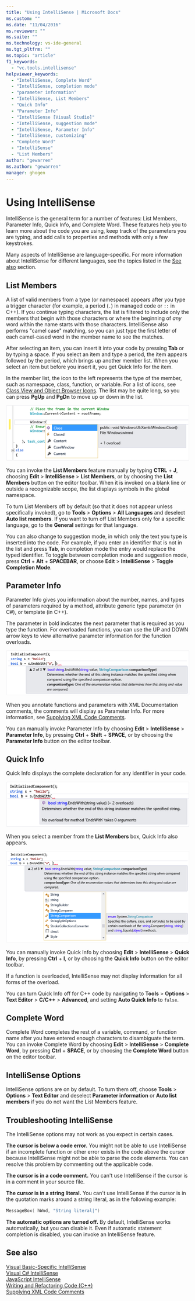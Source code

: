 ```yaml
---
title: "Using IntelliSense | Microsoft Docs"
ms.custom: ""
ms.date: "11/04/2016"
ms.reviewer: ""
ms.suite: ""
ms.technology: vs-ide-general
ms.tgt_pltfrm: ""
ms.topic: "article"
f1_keywords: 
  - "vc.tools.intellisense"
helpviewer_keywords: 
  - "IntelliSense, Complete Word"
  - "IntelliSense, completion mode"
  - "parameter information"
  - "IntelliSense, List Members"
  - "Quick Info"
  - "Parameter Info"
  - "IntelliSense [Visual Studio]"
  - "IntelliSense, suggestion mode"
  - "IntelliSense, Parameter Info"
  - "IntelliSense, customizing"
  - "Complete Word"
  - "IntelliSense"
  - "List Members"
author: "gewarren"
ms.author: "gewarren"
manager: ghogen
---
```

# Using IntelliSense

IntelliSense is the general term for a number of features: List Members, Parameter Info, Quick Info, and Complete Word. These features help you to learn more about the code you are using, keep track of the parameters you are typing, and add calls to properties and methods with only a few keystrokes.

Many aspects of IntelliSense are language-specific. For more information about IntelliSense for different languages, see the topics listed in the [See also](#see-also) section.

## List Members

A list of valid members from a type (or namespace) appears after you type a trigger character (for example, a period (`.`) in managed code or `::` in C++). If you continue typing characters, the list is filtered to include only the members that begin with those characters or where the beginning of *any* word within the name starts with those characters. IntelliSense also performs "camel case" matching, so you can just type the first letter of each camel-cased word in the member name to see the matches.

After selecting an item, you can insert it into your code by pressing **Tab** or by typing a space. If you select an item and type a period, the item appears followed by the period, which brings up another member list. When you select an item but before you insert it, you get Quick Info for the item.

In the member list, the icon to the left represents the type of the member, such as namespace, class, function, or variable. For a list of icons, see [Class View and Object Browser Icons](../ide/class-view-and-object-browser-icons.md). The list may be quite long, so you can press **PgUp** and **PgDn** to move up or down in the list.

![Visual Studio Member List](../ide/media/vs2015_intellisense.png "vs2015_Intellisense")

You can invoke the **List Members** feature manually by typing **CTRL** + **J**, choosing **Edit** > **IntelliSense** > **List Members**, or by choosing the **List Members** button on the editor toolbar. When it is invoked on a blank line or outside a recognizable scope, the list displays symbols in the global namespace.

To turn List Members off by default (so that it does not appear unless specifically invoked), go to **Tools** > **Options** > **All Languages** and deselect **Auto list members**. If you want to turn off List Members only for a specific language, go to the **General** settings for that language.

You can also change to suggestion mode, in which only the text you type is inserted into the code. For example, if you enter an identifier that is not in the list and press **Tab**, in completion mode the entry would replace the typed identifier. To toggle between completion mode and suggestion mode, press **Ctrl** + **Alt** + **SPACEBAR**, or choose **Edit** > **IntelliSense** > **Toggle Completion Mode**.

## Parameter Info

Parameter Info gives you information about the number, names, and types of parameters required by a method, attribute generic type parameter (in C#), or template (in C++).

The parameter in bold indicates the next parameter that is required as you type the function. For overloaded functions, you can use the UP and DOWN arrow keys to view alternative parameter information for the function overloads.

![Parameter Info](../ide/media/vs2015_param_info.png "VS2015_param_Info")

When you annotate functions and parameters with XML Documentation comments, the comments will display as Parameter Info. For more information, see [Supplying XML Code Comments](../ide/supplying-xml-code-comments.md).

You can manually invoke Parameter Info by choosing **Edit** > **IntelliSense** > **Parameter Info**, by pressing **Ctrl** + **Shift** + **SPACE**, or by choosing the **Parameter Info** button on the editor toolbar.

## Quick Info

Quick Info displays the complete declaration for any identifier in your code.

![Visual Studio Quick Info](../ide/media/vs2015_quick_info.png "VS2015_Quick_info")

When you select a member from the **List Members** box, Quick Info also appears.

![Parameter Info in a C&#35; code file](../ide/media/vs2015_paraminfo.png "VS2015_ParamInfo")

You can manually invoke Quick Info by choosing **Edit** > **IntelliSense** > **Quick Info**, by pressing **Ctrl** + **I**, or by choosing the **Quick Info** button on the editor toolbar.

If a function is overloaded, IntelliSense may not display information for all forms of the overload.

You can turn Quick Info off for C++ code by navigating to **Tools** > **Options** > **Text Editor** > **C/C++** > **Advanced**, and setting **Auto Quick Info** to `false`.

## Complete Word

Complete Word completes the rest of a variable, command, or function name after you have entered enough characters to disambiguate the term. You can invoke Complete Word by choosing **Edit** > **IntelliSense** > **Complete Word**, by pressing **Ctrl** + **SPACE**, or by choosing the **Complete Word** button on the editor toolbar.

## IntelliSense Options

IntelliSense options are on by default. To turn them off, choose **Tools** > **Options** > **Text Editor** and deselect **Parameter information** or **Auto list members** if you do not want the List Members feature.

## Troubleshooting IntelliSense

The IntelliSense options may not work as you expect in certain cases.

**The cursor is below a code error.** You might not be able to use IntelliSense if an incomplete function or other error exists in the code above the cursor because IntelliSense might not be able to parse the code elements. You can resolve this problem by commenting out the applicable code.

**The cursor is in a code comment.** You can't use IntelliSense if the cursor is in a comment in your source file.

**The cursor is in a string literal.** You can't use IntelliSense if the cursor is in the quotation marks around a string literal, as in the following example:

```cpp
MessageBox( hWnd, "String literal|")
```

**The automatic options are turned off.** By default, IntelliSense works automatically, but you can disable it. Even if automatic statement completion is disabled, you can invoke an IntelliSense feature.

## See also

[Visual Basic-Specific IntelliSense](../ide/visual-basic-specific-intellisense.md)  
[Visual C# IntelliSense](../ide/visual-csharp-intellisense.md)  
[JavaScript IntelliSense](../ide/javascript-intellisense.md)  
[Writing and Refactoring Code (C++)](/cpp/ide/writing-and-refactoring-code-cpp)  
[Supplying XML Code Comments](../ide/supplying-xml-code-comments.md)
